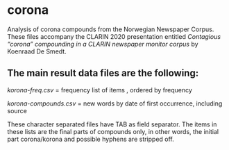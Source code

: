 # corona
Analysis of corona compounds from the Norwegian Newspaper Corpus. These files accompany the CLARIN 2020 presentation entitled *Contagious “corona” compounding in a CLARIN newspaper monitor corpus* by Koenraad De Smedt.

## The main result data files are the following:

*korona-freq.csv* = frequency list of items , ordered by frequency

*korona-compounds.csv* = new words by date of first occurrence, including source

These character separated files have TAB as field separator.
The items in these lists are the final parts of compounds only, in other words, the initial part corona/korona and possible hyphens are stripped off.
